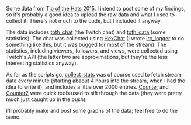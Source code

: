 Some data from [Tip of the Hats 2015](http://tipofthehats.org). I intend to post some of my findings, so it's probably a good idea to upload the raw data and what I used to collect it. There's not much to the code, but I included it anyway.

The data includes [toth_chat](data/toth_chat.log) (the Twitch chat) and [toth_data](toth_data.txt) (some statistics). The chat was collected using [HexChat](https://hexchat.github.io) (I wrote [irc_logger](irc_logger3.py) to do something like this, but it was bugged for most of the stream). The statistics, including viewers, followers, and views, were collected using Twitch's API (the latter two are approximations, but they're the less interesting statistics anyway). 

As far as the scripts go, [collect_stats](collect_stats.py) was of course used to fetch stream data every minute (starting abaout 4 hours into the stream, when I had the idea to write it), and includes a little over 2000 entries. [Counter](counter.py) and [Counter2](counter2.py) were quick tools used to sift through the data (they were pretty much just caught up in the push).

I'll probably make and post some graphs of the data; feel free to do the same.
